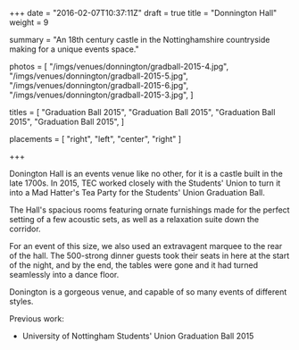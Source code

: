 +++
date = "2016-02-07T10:37:11Z"
draft = true
title = "Donnington Hall"
weight = 9

summary = "An 18th century castle in the Nottinghamshire countryside making for a unique events space."

photos = [
  "/imgs/venues/donnington/gradball-2015-4.jpg",
  "/imgs/venues/donnington/gradball-2015-5.jpg",
  "/imgs/venues/donnington/gradball-2015-6.jpg",
  "/imgs/venues/donnington/gradball-2015-3.jpg",
]

titles = [
  "Graduation Ball 2015",
  "Graduation Ball 2015",
  "Graduation Ball 2015",
  "Graduation Ball 2015",
]

placements = [
  "right",
  "left",
  "center",
  "right"
]

+++

Donington Hall is an events venue like no other, for it is a castle built in the late 1700s. In 2015, TEC worked closely with the Students' Union to turn it into a Mad Hatter's Tea Party for the Students' Union Graduation Ball.

The Hall's spacious rooms featuring ornate furnishings made for the perfect setting of a few acoustic sets, as well as a relaxation suite down the corridor.

For an event of this size, we also used an extravagent marquee to the rear of the hall. The 500-strong dinner guests took their seats in here at the start of the night, and by the end, the tables were gone and it had turned seamlessly into a dance floor. 

Donington is a gorgeous venue, and capable of so many events of different styles.

Previous work:

- University of Nottingham Students' Union Graduation Ball 2015
